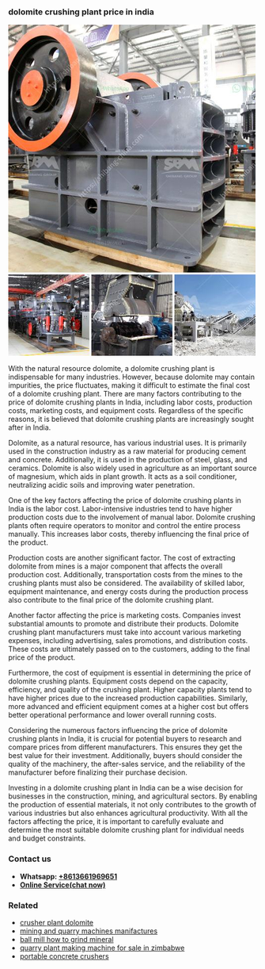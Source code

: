 <h3>dolomite crushing plant price in india</h3><img src='1706755741.jpg' alt=''><p>With the natural resource dolomite, a dolomite crushing plant is indispensable for many industries. However, because dolomite may contain impurities, the price fluctuates, making it difficult to estimate the final cost of a dolomite crushing plant. There are many factors contributing to the price of dolomite crushing plants in India, including labor costs, production costs, marketing costs, and equipment costs. Regardless of the specific reasons, it is believed that dolomite crushing plants are increasingly sought after in India.</p><p>Dolomite, as a natural resource, has various industrial uses. It is primarily used in the construction industry as a raw material for producing cement and concrete. Additionally, it is used in the production of steel, glass, and ceramics. Dolomite is also widely used in agriculture as an important source of magnesium, which aids in plant growth. It acts as a soil conditioner, neutralizing acidic soils and improving water penetration.</p><p>One of the key factors affecting the price of dolomite crushing plants in India is the labor cost. Labor-intensive industries tend to have higher production costs due to the involvement of manual labor. Dolomite crushing plants often require operators to monitor and control the entire process manually. This increases labor costs, thereby influencing the final price of the product.</p><p>Production costs are another significant factor. The cost of extracting dolomite from mines is a major component that affects the overall production cost. Additionally, transportation costs from the mines to the crushing plants must also be considered. The availability of skilled labor, equipment maintenance, and energy costs during the production process also contribute to the final price of the dolomite crushing plant.</p><p>Another factor affecting the price is marketing costs. Companies invest substantial amounts to promote and distribute their products. Dolomite crushing plant manufacturers must take into account various marketing expenses, including advertising, sales promotions, and distribution costs. These costs are ultimately passed on to the customers, adding to the final price of the product.</p><p>Furthermore, the cost of equipment is essential in determining the price of dolomite crushing plants. Equipment costs depend on the capacity, efficiency, and quality of the crushing plant. Higher capacity plants tend to have higher prices due to the increased production capabilities. Similarly, more advanced and efficient equipment comes at a higher cost but offers better operational performance and lower overall running costs.</p><p>Considering the numerous factors influencing the price of dolomite crushing plants in India, it is crucial for potential buyers to research and compare prices from different manufacturers. This ensures they get the best value for their investment. Additionally, buyers should consider the quality of the machinery, the after-sales service, and the reliability of the manufacturer before finalizing their purchase decision.</p><p>Investing in a dolomite crushing plant in India can be a wise decision for businesses in the construction, mining, and agricultural sectors. By enabling the production of essential materials, it not only contributes to the growth of various industries but also enhances agricultural productivity. With all the factors affecting the price, it is important to carefully evaluate and determine the most suitable dolomite crushing plant for individual needs and budget constraints.</p><h3>Contact us</h3><ul><li><strong>Whatsapp:&nbsp;<a href="https://wa.me/8613661969651">+8613661969651</a></strong></li><li><a href="https://swt.shibang-china.com/?git&amp;zhl&amp;dolomite crushing plant price in india"><strong>Online Service(chat now)</strong></a></li></ul><h3>Related</h3><ul><li><a href='crusher plant dolomite.md'>crusher plant dolomite</a></li><li><a href='mining and quarry machines manifactures.md'>mining and quarry machines manifactures</a></li><li><a href='ball mill how to grind mineral.md'>ball mill how to grind mineral</a></li><li><a href='quarry plant making machine for sale in zimbabwe.md'>quarry plant making machine for sale in zimbabwe</a></li><li><a href='portable concrete crushers.md'>portable concrete crushers</a></li></ul>